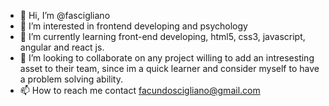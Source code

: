 - 👋 Hi, I’m @fascigliano
- 👀 I’m interested in frontend developing and psychology
- 🌱 I’m currently learning front-end developing, html5, css3, javascript, angular and react js.
- 💞️ I’m looking to collaborate on any project willing to add an intresesting asset to their team, since im a quick learner and consider myself to have a problem solving ability.
- 📫 How to reach me contact facundoscigliano@gmail.com 

<!---
fascigliano/fascigliano is a ✨ special ✨ repository because its `README.md` (this file) appears on your GitHub profile.
You can click the Preview link to take a look at your changes.
--->
